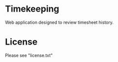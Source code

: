 # Timekeeping
Web application designed to review timesheet history.

# License
Please see "license.txt"

